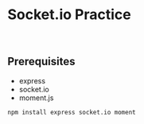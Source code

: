 # Socket.io Practice

<br>

## **Prerequisites**

- express
- socket.io
- moment.js

`npm install express socket.io moment`
